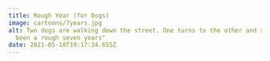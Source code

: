```yaml
---
title: Rough Year (for Dogs)
image: cartoons/7years.jpg
alt: Two dogs are walking down the street. One turns to the other and says "It's
  been a rough seven years"
date: 2021-05-10T19:17:24.655Z
---
```

